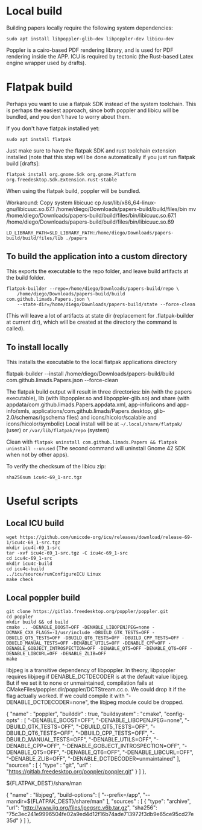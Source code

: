# Local build

Building papers locally require the following system dependencies:

```
sudo apt install libpoppler-glib-dev libpoppler-dev libicu-dev
```

Poppler is a cairo-based PDF rendering library, and is used for PDF rendering inside the APP. 
ICU is required by tectonic (the Rust-based Latex engine wrapper used by drafts). 

# Flatpak build

Perhaps you want to use a flatpak SDK instead of the system toolchain. This is perhaps the easiest approach,
since both poppler and libicu will be bundled, and you don't have to worry about them. 

If you don't have flatpak installed yet:

```
sudo apt install flatpak
```

Just make sure to have
the flatpak SDK and rust toolchain extension installed (note that this step will be done automatically if you
just run flatpak build [drafts]:

```
flatpak install org.gnome.Sdk org.gnome.Platform org.freedesktop.Sdk.Extension.rust-stable
```

When using the flatpak build, poppler will be bundled.

Workaround: Copy system libicuuc
cp /usr/lib/x86_64-linux-gnu/libicuuc.so.67.1 /home/diego/Downloads/papers-build/build/files/bin
mv /home/diego/Downloads/papers-build/build/files/bin/libicuuc.so.67.1 /home/diego/Downloads/papers-build/build/files/bin/libicuuc.so.69

```
LD_LIBRARY_PATH=$LD_LIBRARY_PATH:/home/diego/Downloads/papers-build/build/files/lib ./papers
```

## To build the application into a custom directory

This exports the executable to the repo folder, and leave build artifacts at the build folder.

```
flatpak-builder --repo=/home/diego/Downloads/papers-build/repo \
    /home/diego/Downloads/papers-build/build com.github.limads.Papers.json \
    --state-dir=/home/diego/Downloads/papers-build/state --force-clean
```

(This will leave a lot of artifacts at state dir (replacement for .flatpak-builder at current dir), which will be created at the directory the command is called).

## To install locally

This installs the executable to the local flatpak applications directory

flatpak-builder --install /home/diego/Downloads/papers-build/build com.github.limads.Papers.json --force-clean

The flatpak build output will result in three directories: bin (with the papers executable), lib (with libpoppler.so and libpoppler-glib.so) and share (with appdata/com.github.limads.Papers.appdata.xml, app-info/icons and app-info/xmls, applications/com.github.limads/Papers.desktop, glib-2.0/schemas/(gschema files) and icons/hicolor/scalable and icons/hicolor/symbolic)
Local install will be at `~/.local/share/flatpak/` (user) or `/var/lib/flatpak/repo` (system)

Clean with `flatpak uninstall com.github.limads.Papers && flatpak uninstall --unused` (The second command will uninstall Gnome 42 SDK when not by other apps).

To verify the checksum of the libicu zip:

```
sha256sum icu4c-69_1-src.tgz
```

# Useful scripts

## Local ICU build

```
wget https://github.com/unicode-org/icu/releases/download/release-69-1/icu4c-69_1-src.tgz
mkdir icu4c-69_1-src
tar -xvf icu4c-69_1-src.tgz -C icu4c-69_1-src
cd icu4c-69_1-src
mkdir icu4c-build
cd icu4c-build
../icu/source/runConfigureICU Linux
make check
```

## Local poppler build

```
git clone https://gitlab.freedesktop.org/poppler/poppler.git
cd poppler
mkdir build && cd build
cmake .. -DENABLE_BOOST=OFF -DENABLE_LIBOPENJPEG=none -DCMAKE_CXX_FLAGS=-I/usr/include -DBUILD_GTK_TESTS=OFF -DBUILD_QT5_TESTS=OFF -DBUILD_QT6_TESTS=OFF -DBUILD_CPP_TESTS=OFF -DBUILD_MANUAL_TESTS=OFF -DENABLE_UTILS=OFF -DENABLE_CPP=OFF -DENABLE_GOBJECT_INTROSPECTION=OFF -DENABLE_QT5=OFF -DENABLE_QT6=OFF -DENABLE_LIBCURL=OFF -DENABLE_ZLIB=OFF
make
```

libjpeg is a transitive dependency of libpoppler. In theory, libpoppler requires libjpeg if DENABLE_DCTDECODER is at the default value libjpeg. 
But if we set it to none or unmaintained, compilation fails at CMakeFiles/poppler.dir/poppler/DCTStream.cc.o. We could drop it if the flag
actually worked. If we could compile it with "-DENABLE_DCTDECODER=none", the libjpeg module could be dropped.

{
    "name" : "poppler",
    "builddir" : true,
    "buildsystem" : "cmake",
    "config-opts" : [
		"-DENABLE_BOOST=OFF",
		"-DENABLE_LIBOPENJPEG=none",
		"-DBUILD_GTK_TESTS=OFF",
		"-DBUILD_QT5_TESTS=OFF",
		"-DBUILD_QT6_TESTS=OFF",
		"-DBUILD_CPP_TESTS=OFF",
		"-DBUILD_MANUAL_TESTS=OFF",
		"-DENABLE_UTILS=OFF",
		"-DENABLE_CPP=OFF",
		"-DENABLE_GOBJECT_INTROSPECTION=OFF",
		"-DENABLE_QT5=OFF",
		"-DENABLE_QT6=OFF",
		"-DENABLE_LIBCURL=OFF",
		"-DENABLE_ZLIB=OFF",
		"-DENABLE_DCTDECODER=unmaintained"
    ],
    "sources" : [
        {
            "type" : "git",
            "url" : "https://gitlab.freedesktop.org/poppler/poppler.git"
        }
    ]
},

${FLATPAK_DEST}/share/man

{
	    "name" : "libjpeg",
	    "build-options": [
	    	"--prefix=/app",
		"--mandir=${FLATPAK_DEST}/share/man"
	    ],
	    "sources" : [
	    	{
                    "type": "archive",
                    "url": "http://www.ijg.org/files/jpegsrc.v6b.tar.gz",
                    "sha256": "75c3ec241e9996504fe02a9ed4d12f16b74ade713972f3db9e65ce95cd27e35d"
                }
	    ]
	},
